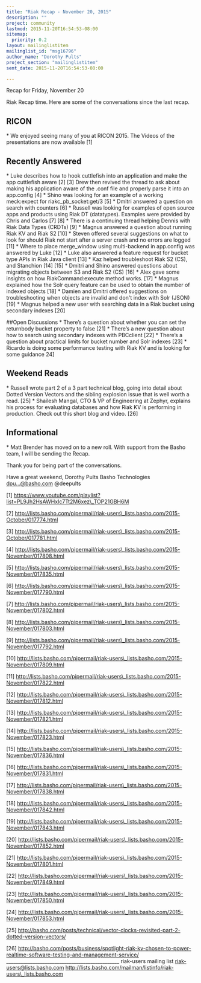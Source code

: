```yaml
---
title: "Riak Recap - November 20, 2015"
description: ""
project: community
lastmod: 2015-11-20T16:54:53-08:00
sitemap:
  priority: 0.2
layout: mailinglistitem
mailinglist_id: "msg16796"
author_name: "Dorothy Pults"
project_section: "mailinglistitem"
sent_date: 2015-11-20T16:54:53-08:00

---
```



Recap for Friday, November 20

Riak Recap time. Here are some of the conversations since the last recap.

## RICON
\* We enjoyed seeing many of you at RICON 2015. The Videos of the
presentations are now available [1]

## Recently Answered
\* Luke describes how to hook cuttlefish into an application and make the
app cuttlefish aware [2] [3] Drew then revived the thread to ask about
making his application aware of the .conf file and properly parse it into
an app.config [4]
\* Shino was looking for an example of a working meck:expect for
riakc\_pb\_socket:get/3 [5]
\* Dmitri answered a question on search with counters [6]
\* Russell was looking for examples of open source apps and products using
Riak DT (datatypes). Examples were provided by Chris and Carlos [7] [8]
\* There is a continuing thread helping Dennis with Riak Data Types (CRDTs)
 [9]
\* Magnus answered a question about running Riak KV and Riak S2 [10]
\* Steven offered several suggestions on what to look for should Riak not
start after a server crash and no errors are logged [11]
\* Where to place merge\_window using multi-backend in app.config was
answered by Luke [12]
\* Luke also answered a feature request for bucket type APIs in Riak Java
client [13]
\* Kaz helped troubleshoot Riak S2 (CS), and Stanchion [14] [15]
\* Dmitri and Shino answered questions about migrating objects between S3
and Riak S2 (CS) [16]
\* Alex gave some insights on how RiakCommand:execute method works. [17]
\* Magnus explained how the Solr query feature can be used to obtain the
number of indexed objects [18]
\* Damien and Dmitri offered suggestions on troubleshooting when objects are
invalid and don't index with Solr (JSON) [19]
\* Magnus helped a new user with searching data in a Riak bucket using
secondary indexes [20]

##Open Discussions
\* There’s a question about whether you can set the returnbody bucket
property to false [21]
\* There’s a new question about how to search using secondary indexes with
PBCclient [22]
\* There’s a question about practical limits for bucket number and Solr
indexes [23]
\* Ricardo is doing some performance testing with Riak KV and is looking for
some guidance 24]

## Weekend Reads
\* Russell wrote part 2 of a 3 part technical blog, going into detail about
Dotted Version Vectors and the sibling explosion issue that is well worth a
read. [25]
\* Shailesh Mangal, CTO & VP of Engineering at Zephyr, explains his process
for evaluating databases and how Riak KV is performing in production. Check
out this short blog and video. [26]

## Informational
\* Matt Brender has moved on to a new roll. With support from the Basho
team, I will be sending the Recap.

Thank you for being part of the conversations.

Have a great weekend,
Dorothy Pults
Basho Technologies
dpu...@basho.com
@deepults


[1] https://www.youtube.com/playlist?list=PL9Jh2HsAWHxIc7Tt2M6xez\_TOP21GBH6M

[2]
http://lists.basho.com/pipermail/riak-users\_lists.basho.com/2015-October/017774.html

[3]
http://lists.basho.com/pipermail/riak-users\_lists.basho.com/2015-October/017781.html

[4]
http://lists.basho.com/pipermail/riak-users\_lists.basho.com/2015-November/017808.html

[5]
http://lists.basho.com/pipermail/riak-users\_lists.basho.com/2015-November/017835.html

[6]
http://lists.basho.com/pipermail/riak-users\_lists.basho.com/2015-November/017790.html

[7]
http://lists.basho.com/pipermail/riak-users\_lists.basho.com/2015-November/017802.html

[8]
http://lists.basho.com/pipermail/riak-users\_lists.basho.com/2015-November/017803.html

[9]
http://lists.basho.com/pipermail/riak-users\_lists.basho.com/2015-November/017792.html

[10]
http://lists.basho.com/pipermail/riak-users\_lists.basho.com/2015-November/017809.html

[11]
http://lists.basho.com/pipermail/riak-users\_lists.basho.com/2015-November/017822.html

[12]
http://lists.basho.com/pipermail/riak-users\_lists.basho.com/2015-November/017812.html

[13]
http://lists.basho.com/pipermail/riak-users\_lists.basho.com/2015-November/017821.html

[14]
http://lists.basho.com/pipermail/riak-users\_lists.basho.com/2015-November/017823.html

[15]
http://lists.basho.com/pipermail/riak-users\_lists.basho.com/2015-November/017836.html

[16]
http://lists.basho.com/pipermail/riak-users\_lists.basho.com/2015-November/017831.html

[17]
http://lists.basho.com/pipermail/riak-users\_lists.basho.com/2015-November/017838.html

[18]
http://lists.basho.com/pipermail/riak-users\_lists.basho.com/2015-November/017842.html

[19]
http://lists.basho.com/pipermail/riak-users\_lists.basho.com/2015-November/017843.html

[20]
http://lists.basho.com/pipermail/riak-users\_lists.basho.com/2015-November/017852.html

[21]
http://lists.basho.com/pipermail/riak-users\_lists.basho.com/2015-November/017801.html

[22]
http://lists.basho.com/pipermail/riak-users\_lists.basho.com/2015-November/017849.html

[23]
http://lists.basho.com/pipermail/riak-users\_lists.basho.com/2015-November/017850.html

[24]
http://lists.basho.com/pipermail/riak-users\_lists.basho.com/2015-November/017853.html

[25]
http://basho.com/posts/technical/vector-clocks-revisited-part-2-dotted-version-vectors/

[26]
http://basho.com/posts/business/spotlight-riak-kv-chosen-to-power-realtime-software-testing-and-management-service/
\_\_\_\_\_\_\_\_\_\_\_\_\_\_\_\_\_\_\_\_\_\_\_\_\_\_\_\_\_\_\_\_\_\_\_\_\_\_\_\_\_\_\_\_\_\_\_
riak-users mailing list
riak-users@lists.basho.com
http://lists.basho.com/mailman/listinfo/riak-users\_lists.basho.com

